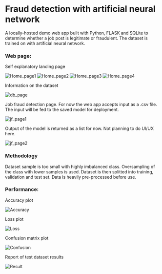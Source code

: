 # Fraud detection with artificial neural network

A locally-hosted demo web app built with Python, FLASK and SQLite to determine whether a job post is legitimate or fraudulent. The dataset is trained on with artificial neural network. 

### Web page:

Self explanatory landing page

![Home_page1](figures/webapp_page1_1.PNG)
![Home_page2](figures/webapp_page1_2.PNG)
![Home_page3](figures/webapp_page1_3.PNG)
![Home_page4](figures/webapp_page1_4.PNG)

Information on the dataset

![db_page](figures/webapp_page2_1.PNG)

Job fraud detection page. For now the web app accepts input as a .csv file. The input will be fed to the saved model for deployment.

![jf_page1](figures/webapp_page3_1.PNG)

Output of the model is returned as a list for now. Not planning to do UI/UX here.

![jf_page2](figures/webapp_page3_2.PNG)


### Methodology

Dataset sample is too small with highly imbalanced class. Oversampling of the class with lower samples is used. Dataset is then splitted into training, validation and test set. Data is heavily pre-processed before use.

### Performance:

Accuracy plot

![Accuracy](figures/fraud_detection_mlp_accuracy.png) 

Loss plot

![Loss](figures/fraud_detection_mlp_loss.png)

Confusion matrix plot

![Confusion](figures/fraud_detection_mlp_confusion.png)

Report of test dataset results

![Result](figures/model_test_result.PNG)

